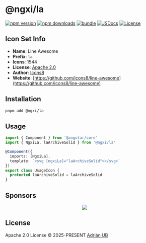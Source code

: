 # @ngxi/la

[![npm version][npm-version-src]][npm-version-href]
[![npm downloads][npm-downloads-src]][npm-downloads-href]
[![bundle][bundle-src]][bundle-href]
[![JSDocs][jsdocs-src]][jsdocs-href]
[![License][license-src]][license-href]

## Icon Set Info

- **Name**: Line Awesome
- **Prefix**: `la`
- **Icons**: 1544
- **License**: [Apache 2.0](https://www.apache.org/licenses/LICENSE-2.0)
- **Author**: [Icons8](https://github.com/icons8/line-awesome)
- **Website**: [https://github.com/icons8/line-awesome](https://github.com/icons8/line-awesome)

## Installation

```sh
pnpm add @ngxi/la
```

## Usage

```ts
import { Component } from '@angular/core'
import { NgxiLa, laArchiveSolid } from '@ngxi/la'

@Component({
  imports: [NgxiLa],
  template: `<svg [ngxiLa]="laArchiveSolid"></svg>`
})
export class UsageIcon {
  protected laArchiveSolid = laArchiveSolid
}
```

## Sponsors

<p align="center">
  <a href="https://cdn.jsdelivr.net/gh/adrian-ub/static/sponsors.svg">
    <img src='https://cdn.jsdelivr.net/gh/adrian-ub/static/sponsors.svg'/>
  </a>
</p>

## License

Apache 2.0 License © 2025-PRESENT [Adrián UB](https://github.com/adrian-ub)

<!-- Badges -->

[npm-version-src]: https://img.shields.io/npm/v/@ngxi/la?style=flat&colorA=080f12&colorB=1fa669
[npm-version-href]: https://npmjs.com/package/@ngxi/la
[npm-downloads-src]: https://img.shields.io/npm/dm/@ngxi/la?style=flat&colorA=080f12&colorB=1fa669
[npm-downloads-href]: https://npmjs.com/package/@ngxi/la
[bundle-src]: https://img.shields.io/bundlephobia/minzip/@ngxi/la?style=flat&colorA=080f12&colorB=1fa669&label=minzip
[bundle-href]: https://bundlephobia.com/result?p=@ngxi/la
[license-src]: https://img.shields.io/npm/l/@ngxi/la?style=flat&colorA=080f12&colorB=1fa669
[license-href]: https://github.com/adrian-ub/ngxi/blob/main/LICENSE
[jsdocs-src]: https://img.shields.io/badge/jsdocs-reference-080f12?style=flat&colorA=080f12&colorB=1fa669
[jsdocs-href]: https://www.jsdocs.io/package/@ngxi/la
